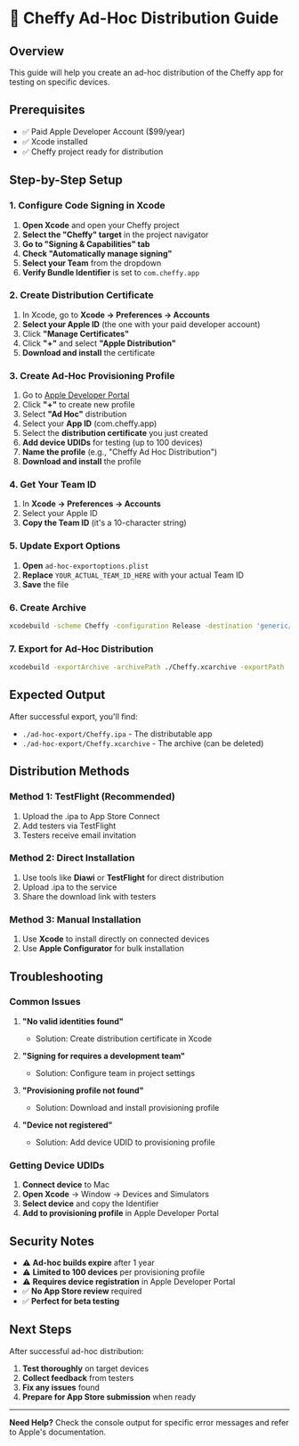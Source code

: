 # 🚀 Cheffy Ad-Hoc Distribution Guide

## Overview
This guide will help you create an ad-hoc distribution of the Cheffy app for testing on specific devices.

## Prerequisites
- ✅ Paid Apple Developer Account ($99/year)
- ✅ Xcode installed
- ✅ Cheffy project ready for distribution

## Step-by-Step Setup

### 1. Configure Code Signing in Xcode

1. **Open Xcode** and open your Cheffy project
2. **Select the "Cheffy" target** in the project navigator
3. **Go to "Signing & Capabilities" tab**
4. **Check "Automatically manage signing"**
5. **Select your Team** from the dropdown
6. **Verify Bundle Identifier** is set to `com.cheffy.app`

### 2. Create Distribution Certificate

1. In Xcode, go to **Xcode → Preferences → Accounts**
2. **Select your Apple ID** (the one with your paid developer account)
3. Click **"Manage Certificates"**
4. Click **"+"** and select **"Apple Distribution"**
5. **Download and install** the certificate

### 3. Create Ad-Hoc Provisioning Profile

1. Go to [Apple Developer Portal](https://developer.apple.com/account/resources/profiles/list)
2. Click **"+"** to create new profile
3. Select **"Ad Hoc"** distribution
4. Select your **App ID** (com.cheffy.app)
5. Select the **distribution certificate** you just created
6. **Add device UDIDs** for testing (up to 100 devices)
7. **Name the profile** (e.g., "Cheffy Ad Hoc Distribution")
8. **Download and install** the profile

### 4. Get Your Team ID

1. In **Xcode → Preferences → Accounts**
2. Select your Apple ID
3. **Copy the Team ID** (it's a 10-character string)

### 5. Update Export Options

1. **Open** `ad-hoc-exportoptions.plist`
2. **Replace** `YOUR_ACTUAL_TEAM_ID_HERE` with your actual Team ID
3. **Save** the file

### 6. Create Archive

```bash
xcodebuild -scheme Cheffy -configuration Release -destination 'generic/platform=iOS' -archivePath ./Cheffy.xcarchive archive
```

### 7. Export for Ad-Hoc Distribution

```bash
xcodebuild -exportArchive -archivePath ./Cheffy.xcarchive -exportPath ./ad-hoc-export -exportOptionsPlist ./ad-hoc-exportoptions.plist
```

## Expected Output

After successful export, you'll find:
- `./ad-hoc-export/Cheffy.ipa` - The distributable app
- `./ad-hoc-export/Cheffy.xcarchive` - The archive (can be deleted)

## Distribution Methods

### Method 1: TestFlight (Recommended)
1. Upload the .ipa to App Store Connect
2. Add testers via TestFlight
3. Testers receive email invitation

### Method 2: Direct Installation
1. Use tools like **Diawi** or **TestFlight** for direct distribution
2. Upload .ipa to the service
3. Share the download link with testers

### Method 3: Manual Installation
1. Use **Xcode** to install directly on connected devices
2. Use **Apple Configurator** for bulk installation

## Troubleshooting

### Common Issues

1. **"No valid identities found"**
   - Solution: Create distribution certificate in Xcode

2. **"Signing for requires a development team"**
   - Solution: Configure team in project settings

3. **"Provisioning profile not found"**
   - Solution: Download and install provisioning profile

4. **"Device not registered"**
   - Solution: Add device UDID to provisioning profile

### Getting Device UDIDs

1. **Connect device** to Mac
2. **Open Xcode** → Window → Devices and Simulators
3. **Select device** and copy the Identifier
4. **Add to provisioning profile** in Apple Developer Portal

## Security Notes

- ⚠️ **Ad-hoc builds expire** after 1 year
- ⚠️ **Limited to 100 devices** per provisioning profile
- ⚠️ **Requires device registration** in Apple Developer Portal
- ✅ **No App Store review** required
- ✅ **Perfect for beta testing**

## Next Steps

After successful ad-hoc distribution:
1. **Test thoroughly** on target devices
2. **Collect feedback** from testers
3. **Fix any issues** found
4. **Prepare for App Store submission** when ready

---

**Need Help?** Check the console output for specific error messages and refer to Apple's documentation.
